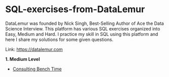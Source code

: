 # SQL-exercises-from-DataLemur


DataLemur was founded by Nick Singh, Best-Selling Author of Ace the Data Science Interview.
This platform has various SQL exercises organized into Easy, Medium and Hard.
I practice my skill in SQL using this platform and here I share my solutions for some given questions. 

Link: https://datalemur.com

**1. Medium Level**
- [Consulting Bench Time ](https://github.com/eunikehp/DataLemur-SQL-exercises/blob/main/Consulting%20Bench%20Time.md)
